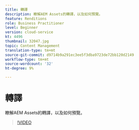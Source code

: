 ```yaml
---
title: 轉譯
description: 瞭解AEM Assets的轉譯，以及如何預覽。
feature: Renditions
role: Business Practitioner
level: Beginner
version: cloud-service
kt: 4496
thumbnail: 32047.jpg
topic: Content Management
translation-type: tm+mt
source-git-commit: d9714b9a291ec3ee5f3dba9723de72bb120d2149
workflow-type: tm+mt
source-wordcount: '32'
ht-degree: 9%

---
```



# 轉譯

瞭解AEM Assets的轉譯，以及如何預覽。

>[!VIDEO](https://video.tv.adobe.com/v/32047/?quality=12&learn=on&hidetitle=true)